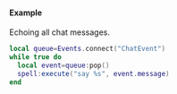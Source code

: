 #### Example
Echoing all chat messages.
```lua
local queue=Events.connect("ChatEvent")
while true do
  local event=queue:pop()
  spell:execute("say %s", event.message)
end
```
